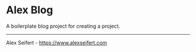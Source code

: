 # Alex Blog

A boilerplate blog project for creating a project.

---

Alex Seifert - https://www.alexseifert.com

